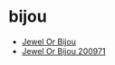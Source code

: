 # bijou

 * [Jewel Or Bijou](../../index/j/jewel-or-bijou-200971.json)
 * [Jewel Or Bijou 200971](../../index/j/jewel-or-bijou-200971.json)
